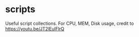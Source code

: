 # scripts
Useful script collections.
For CPU, MEM, Disk usage, credit to https://youtu.be/JT2lEulFlrQ